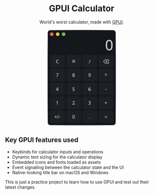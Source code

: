 # <div align="center">GPUI Calculator</div>

<p align="center">World's worst calculator, made with <a href="https://github.com/zed-industries/zed/tree/main/crates/gpui">GPUI</a>.</p>

<div align="center"><img src="media/screenshot.png" alt="screenshot" width="230px"/></div>

## Key GPUI features used

* Keybinds for calculator inputs and operations
* Dynamic text sizing for the calculator display
* Embedded icons and fonts loaded as assets
* Event signalling between the calculator state and the UI
* Native-looking title bar on macOS and Windows

This is just a practice project to learn how to use GPUI and test out their latest changes.
